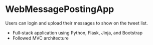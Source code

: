 # WebMessagePostingApp
Users can login and upload their messages to show on the tweet list.

<ul>
  <li>Full-stack application using Python, Flask, Jinja, and Bootstrap </li>
  <li>Followed MVC architecture</li>
</ul>
